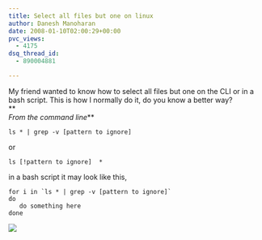```yaml
---
title: Select all files but one on linux
author: Danesh Manoharan
date: 2008-01-10T02:00:29+00:00
pvc_views:
  - 4175
dsq_thread_id:
  - 890004881

---
```

My friend wanted to know how to select all files but one on the CLI or in a bash script. This is how I normally do it, do you know a better way?  
**  
_From the command line_**

    ls * | grep -v [pattern to ignore]

or

    ls [!pattern to ignore]  *

in a bash script it may look like this,

    
    for i in `ls * | grep -v [pattern to ignore]`
    do
       do something here
    done
    

<!--more-->

  
![][1]

 [1]: http://img72.imageshack.us/img72/9606/ignorebi8.png
